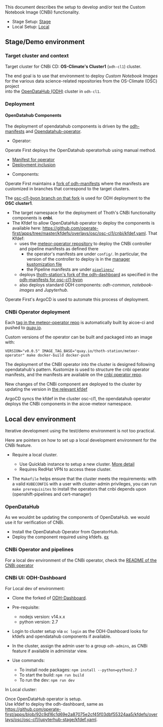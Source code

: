 
This document describes the setup to develop and/or test the Custom Notebook Image (CNBi) functionality.

- Stage Setup: [Stage](#stage-demo-environment)
- Local Setup: [Local](#local-dev-environment)


## Stage/Demo environment

### Target cluster and context

Target cluster for CNBi CD: **OS-Climate's Cluster1** (`odh-cl1`) cluster.

The end goal is to use that environment to deploy *Custom Notebook Images* <br> for the various data science-related repositories from the OS-Climate (OSC) project <br>into the [OpenDataHub (ODH)](https://opendatahub.io) cluster in `odh-cl1`.

### Deployment

#### OpenDatahub Components

The deployment of opendatahub components is driven by the [odh-manifests](https://github.com/opendatahub-io/odh-manifests/) and [Opendatahub-operator](https://github.com/opendatahub-io/opendatahub-operator).


* Operator:

Operate First deploys the OpenDatahub operatorhub using manual method.
- [Manifest for operator](https://github.com/operate-first/apps/blob/master/cluster-scope/bundles/opendatahub-operator-manual/kustomization.yaml)
- [Deployment inclusion](https://github.com/operate-first/apps/blob/master/cluster-scope/overlays/prod/osc/osc-cl1/kustomization.yaml#L67)

* Components:

Operate First maintains a [fork of odh-manifests](https://github.com/operate-first/odh-manifests) where the manifests are customized in branches that correspond to the target clusters.

The [osc-cl1-byon branch on that fork](https://github.com/operate-first/odh-manifests/tree/osc-cl1-byon) is used for ODH deployment to the **OSC cluster1**.

- The target namespace for the deployment of Thoth's CNBi functionality components is **cnbi**.
- The Kfdef to allow OpenDataHub operator to deploy the components is available here: <https://github.com/operate-first/apps/tree/master/kfdefs/overlays/osc/osc-cl1/cnbi/kfdef.yaml>. That Kfdef:
  - uses the [meteor-operator repository](https://github.com/thoth-station/meteor-operator) to deploy the CNBi controller and pipeline manifests as defined there
    - the operator's manifests are under `config/`. In particular, the version of the controller to deploy is in the [manager kustomization file](https://github.com/thoth-station/meteor-operator/blob/7f023d4834ada99d25670cf6b4622587f11d0b55/config/manager/kustomization.yaml#L16)
    - the Pipeline manifests are under [`pipelines/`](https://github.com/thoth-station/meteor-operator/tree/95a27eff3213d47fb3c76a2ec4ad5942d397d257/pipelines)
  - deploys [thoth-station's fork of the odh-dashboard](https://github.com/thoth-station/odh-dashboard) as specified in the [odh-manifests for osc-cl1-byon](https://github.com/operate-first/odh-manifests/blob/b75d8167f04e76907238d35aa9e451bbd7f0ca67/odh-dashboard/base/kustomization.yaml#L20)
  - also deploys standard ODH components: *odh-common*, *notebook-images* and *Jupyterhub*.

Operate First's ArgoCD is used to automate this process of deployment.

### CNBi Operator deployment

Each [tag in the meteor-operator repo](https://github.com/thoth-station/meteor-operator/tags) is automatically built by aicoe-ci and pushed to [quay.io](https://quay.io/repository/thoth-station/meteor-operator?tab=tags).

Custom versions of the operator can be built and packaged into an image with:

    VERSION="v0.0.5" IMAGE_TAG_BASE="quay.io/thoth-station/meteor-operator" make docker-build docker-push

The deployment of the CNBI operator into the cluster is designed following opendatahub's pattern.
Kustomize is used to structure the cnbi operator manifests, and the manifests are available
on the [cnbi operator repo](https://github.com/thoth-station/meteor-operator/tree/main/config).

New changes of the CNBi component are deployed to the cluster by updating the version in [the relevant kfdef](https://github.com/operate-first/apps/tree/master/kfdefs/overlays/osc/osc-cl1/cnbi)

ArgoCD syncs the kfdef in the cluster osc-cl1, the opendatahub operator deploys the CNBi components in the aicoe-meteor namespace.

## Local dev environment

Iterative development using the test/demo environment is not too practical.

Here are pointers on how to set up a local development environment for the CNBi feature.

- Require a local cluster.
    - Use Quicklab instance to setup a new cluster. [More detail](https://docs.google.com/document/d/13X5z2dRSe1Aaoj9Z722xul9_1_OWo5-FYyxyZ-y3oZA/edit#heading=h.yz7m8a57wxab)
    - Requires RedHat VPN to access these cluster.

- The `Makefile` helps ensure that the cluster meets the requirements: with a valid `KUBECONFIG` with a user with cluster-admin privileges, you can run `make prerequisites` to install the operators that cnbi depends upon (openshift-pipelines and cert-manager)

### OpenDataHub

As we wouldnt be updating the components of OpenDataHub.
we would use it for verification of CNBi.
- Install the OpenDatahub Operator from OperatorHub.
- Deploy the component required using kfdefs. [ex](https://github.com/operate-first/apps/blob/92c9d16c1d69e2a87075e2cf45f03dbf55324aa5/kfdefs/overlays/osc/osc-cl1/jupyterhub-stage/kfdef.yaml.
)

### CNBi Operator and pipelines

For a local dev environment of the CNBi operator, check the [README of the CNBi operator](https://github.com/goern/meteor-operator/blob/spike-cnbi-crd/README.md)

### CNBi UI: ODH-Dashboard

For Local dev of environment:

- Clone the forked of [ODH-Dashboard](https://github.com/thoth-station/odh-dashboard).

- Pre-requisite:
    - nodejs version: v14.x.x
    - python version: 2.7

- Login to cluster setup via `oc login` as the ODH-Dashboard looks for kfdefs and opendatahub components if available.

- In the cluster, assign the admin user to a group `odh-admins`, as CNBi
feature if available in administar view.

- Use commands:
    - To install node packages: `npm install --python=python2.7`
    - To start the build: `npm run build`
    - To run the dev: `npm run dev`

In Local cluster:

Once OpenDataHub operator is setup. <br>
Use kfdef to deploy the odh-dashboard, same as https://github.com/operate-first/apps/blob/92c9d16c1d69e2a87075e2cf45f03dbf55324aa5/kfdefs/overlays/osc/osc-cl1/jupyterhub-stage/kfdef.yaml.
